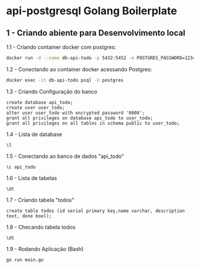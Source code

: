 # api-postgresql Golang Boilerplate

## 1 - Criando abiente para Desenvolvimento local

1.1 - Criando container docker com postgres:
```bash
docker run -d --name db-api-todo -p 5432:5452 -e POSTGRES_PASSWORD=1234 postgres
```

1.2 - Conectando ao container docker acessando Postgres:
```bash
docker exec -it db-api-todo psql -U postgres
```

1.3 - Criando Configuração do banco
```postgres
create database api_todo;
create user user_todo;
alter user user_todo with encrypted password '0808';
grant all privileges on database api_todo to user_todo;
grant all privileges on all tables in schema public to user_todo;
```

1.4 - Lista de database 
```postgres
\l
```
1.5 - Conectando ao banco de dados "api_todo"
```postgres
\c api_todo
```
1.6 - Lista de tabelas 
```postgres
\dt
```
1.7 - Criando tabela "todos"
```postgres
create table todos (id serial primary key,name varchar, description text, done bool);
```
1.8 - Checando tabela todos
```postgres
\dt
```
1.9 - Rodando Aplicação (Bash)
```bash
go run main.go
```

